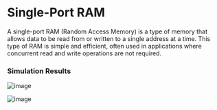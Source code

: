 # Single-Port RAM

A single-port RAM (Random Access Memory) is a type of memory that allows data to be read from or written to a single address at a time. This type of RAM is simple and efficient, often used in applications where concurrent read and write operations are not required.

### Simulation Results

![image](https://github.com/user-attachments/assets/b2e7643c-d90d-4b66-b4d5-72b39bded34e)

![image](https://github.com/user-attachments/assets/6363f64a-f124-40e8-8d38-c39c0760b29d)
